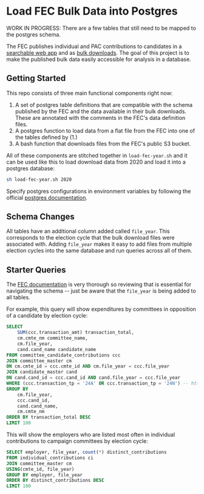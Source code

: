 # Load FEC Bulk Data into Postgres

WORK IN PROGRESS: There are a few tables that still need to be mapped to the postgres schema.

The FEC publishes individual and PAC contributions to candidates in a
[searchable web app](https://www.fec.gov/data/) and as
[bulk downloads](https://www.fec.gov/data/browse-data/?tab=bulk-data). The goal of this project
is to make the published bulk data easily accessible for analysis in a database.

## Getting Started

This repo consists of three main functional components right now:
1. A set of postgres table definitions that are compatible with the schema published by the FEC and
   the data available in their bulk downloads. These are annotated with the comments in the
   FEC's data definition files.
2. A postgres function to load data from a flat file from the FEC into one of the tables defined by (1.)
3. A bash function that downloads files from the FEC's public S3 bucket.

All of these components are stitched together in `load-fec-year.sh` and it can be used like this
to load download data from 2020 and load it into a postgres database:
```bash
sh load-fec-year.sh 2020
```

Specify postgres configurations in environment variables by following the official
[postgres documentation](https://www.postgresql.org/docs/9.3/libpq-envars.html).

## Schema Changes

All tables have an additional column added called `file_year`. This corresponds to the election
cycle that the bulk download files were associated with. Adding `file_year` makes it easy to add
files from multiple election cycles into the same database and run queries across all of them.

## Starter Queries

The [FEC documentation](https://www.fec.gov/data/browse-data/?tab=bulk-data) is very thorough so reviewing that is essential for
navigating the schema -- just be aware that the `file_year` is being added to all tables.

For example, this query will show expenditures by committees in opposition of a candidate
by election cycle:

```sql
SELECT
    SUM(ccc.transaction_amt) transaction_total,
    cm.cmte_nm committee_name,
    cm.file_year,
    cand.cand_name candidate_name
FROM committee_candidate_contributions ccc
JOIN committee_master cm
ON cm.cmte_id = ccc.cmte_id AND cm.file_year = ccc.file_year
JOIN candidate_master cand
ON cand.cand_id = ccc.cand_id AND cand.file_year = ccc.file_year
WHERE (ccc.transaction_tp = '24A' OR ccc.transaction_tp = '24N') -- https://www.fec.gov/campaign-finance-data/transaction-type-code-descriptions/
GROUP BY
    cm.file_year,
    ccc.cand_id,
    cand.cand_name,
    cm.cmte_nm
ORDER BY transaction_total DESC
LIMIT 100
```

This will show the employers who are listed most often in individual contributions
to campaign committees by election cycle:

```sql
SELECT employer, file_year, count(*) distinct_contributions
FROM individual_contributions ci
JOIN committee_master cm
USING(cmte_id, file_year)
GROUP BY employer, file_year
ORDER BY distinct_contributions DESC
LIMIT 100
```
